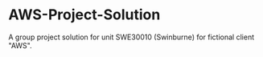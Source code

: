 # AWS-Project-Solution
A group project solution for unit SWE30010 (Swinburne) for fictional client "AWS".
